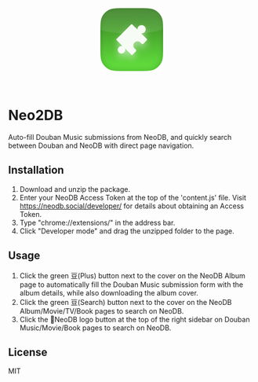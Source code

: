 &nbsp;
<p align="center">
  <img src="./icons/icon128.png" alt="Example Image">
</p>
&nbsp;

# Neo2DB
Auto-fill Douban Music submissions from NeoDB, and quickly search between Douban and NeoDB with direct page navigation.

 ## Installation
1. Download and unzip the package.
2. Enter your NeoDB Access Token at the top of the 'content.js' file. Visit https://neodb.social/developer/ for details about obtaining an Access Token.
3. Type "chrome://extensions/" in the address bar.
4. Click "Developer mode" and drag the unzipped folder to the page.

## Usage
1.	Click the green 豆(Plus) button next to the cover on the NeoDB Album page to automatically fill the Douban Music submission form with the album details, while also downloading the album cover.
2.	Click the green 豆(Search) button next to the cover on the NeoDB Album/Movie/TV/Book pages to search on NeoDB.
3.	Click the 🧩NeoDB logo button at the top of the right sidebar on Douban Music/Movie/Book pages to search on NeoDB.

## License
MIT